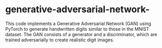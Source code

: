 # generative-adversarial-network-
This code implements a Generative Adversarial Network (GAN) using PyTorch to generate handwritten digits similar to those in the MNIST dataset. The GAN consists of a generator and a discriminator, which are trained adversarially to create realistic digit images.
